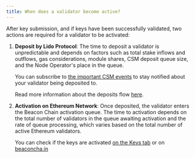 ```yaml
---
title: When does a validator become active?
---
```


After key submission, and if keys have been successfully validated, two actions are required for a validator to be activated:

1. **Deposit by Lido Protocol**: The time to deposit a validator is unpredictable and depends on factors such as total stake inflows and outflows, gas considerations, module shares, CSM deposit queue size, and the Node Operator's place in the queue.

   You can subscribe to [the important CSM events](https://docs.lido.fi/staking-modules/csm/guides/events) to stay notified about your validator being deposited to.

   Read more information about the deposits flow [here](https://operatorportal.lido.fi/modules/community-staking-module#block-90b8ff95edc64cf7a051584820219616).

2. **Activation on Ethereum Network**: Once deposited, the validator enters the Beacon Chain activation queue. The time to activation depends on the total number of validators in the queue awaiting activation and the rate of queue processing, which varies based on the total number of active Ethereum validators.

   You can check if the keys are activated [on the Keys tab](https://csm.testnet.fi/keys) or on [beaconcha.in](http://beaconcha.in/)
